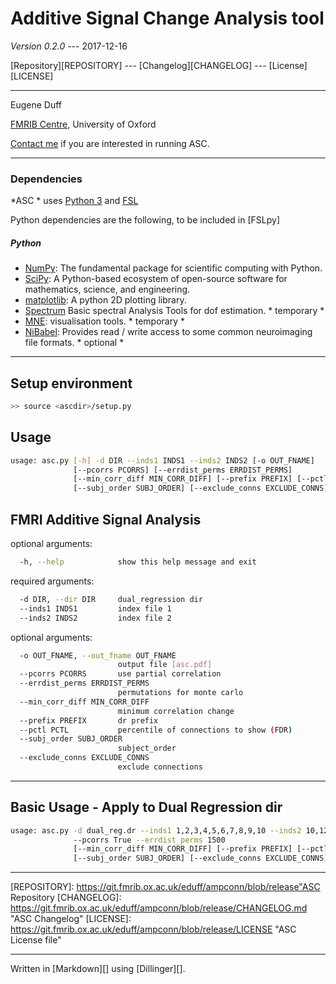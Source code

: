 # Additive Signal Change Analysis tool

*Version 0.2.0* --- 2017-12-16

[Repository][REPOSITORY] --- [Changelog][CHANGELOG] --- [License][LICENSE]

----------

Eugene Duff

[FMRIB Centre][FMRIB], University of Oxford

[Contact me][myWebsite] if you are interested in running ASC.

----------

### Dependencies ###

*ASC * uses [Python 3](https://www.python.org) and [FSL][]

Python dependencies are the following, to be included in [FSLpy]

##### Python #####
 + [NumPy](http://www.numpy.org): The fundamental package for scientific computing with Python.
 + [SciPy](http://www.scipy.org): A Python-based ecosystem of open-source software for mathematics, science, and engineering.
 + [matplotlib](http://matplotlib.org): A python 2D plotting library.
 + [Spectrum](https://github.com/cokelaer/spectrum) Basic spectral Analysis Tools for dof estimation. * temporary *
 + [MNE](http://martinos.org/mne/): visualisation tools. * temporary *
 + [NiBabel](http://nipy.org/nibabel/): Provides read / write access to some common neuroimaging file formats. * optional *

----------


## Setup environment
```bash
>> source <ascdir>/setup.py
```

## Usage
```bash
usage: asc.py [-h] -d DIR --inds1 INDS1 --inds2 INDS2 [-o OUT_FNAME]
              [--pcorrs PCORRS] [--errdist_perms ERRDIST_PERMS]
              [--min_corr_diff MIN_CORR_DIFF] [--prefix PREFIX] [--pctl PCTL]
              [--subj_order SUBJ_ORDER] [--exclude_conns EXCLUDE_CONNS]
```

## FMRI Additive Signal Analysis

optional arguments:
```bash
  -h, --help            show this help message and exit
```
required arguments:
```bash
  -d DIR, --dir DIR     dual_regression dir
  --inds1 INDS1         index file 1
  --inds2 INDS2         index file 2
```
optional arguments:
```bash
  -o OUT_FNAME, --out_fname OUT_FNAME
                        output file [asc.pdf]
  --pcorrs PCORRS       use partial correlation
  --errdist_perms ERRDIST_PERMS
                        permutations for monte carlo
  --min_corr_diff MIN_CORR_DIFF
                        minimum correlation change
  --prefix PREFIX       dr prefix
  --pctl PCTL           percentile of connections to show (FDR)
  --subj_order SUBJ_ORDER
                        subject_order
  --exclude_conns EXCLUDE_CONNS
                        exclude connections
```

----------

## Basic Usage - Apply to Dual Regression dir
```bash
usage: asc.py -d dual_reg.dr --inds1 1,2,3,4,5,6,7,8,9,10 --inds2 10,12,13,14,15,16,17,18,19,20  -o asc_results
              --pcorrs True --errdist_perms 1500
              [--min_corr_diff MIN_CORR_DIFF] [--prefix PREFIX] [--pctl PCTL]
              [--subj_order SUBJ_ORDER] [--exclude_conns EXCLUDE_CONNS]
```



----------


[REPOSITORY]: https://git.fmrib.ox.ac.uk/eduff/ampconn/blob/release"ASC Repository
[CHANGELOG]: https://git.fmrib.ox.ac.uk/eduff/ampconn/blob/release/CHANGELOG.md "ASC Changelog"
[LICENSE]: https://git.fmrib.ox.ac.uk/eduff/ampconn/blob/release/LICENSE "ASC License file"

[myWebsite]: http://www.ndcn.ox.ac.uk/team/eugene-duff  "FMRIB Profile of Eugene Duff"
[FMRIB]: http://www.ndcn.ox.ac.uk/divisions/fmrib/ "FMRIB Website"
[FSL]: http://fsl.fmrib.ox.ac.uk "FSL Wiki"

----------

Written in [Markdown][] using [Dillinger][].


